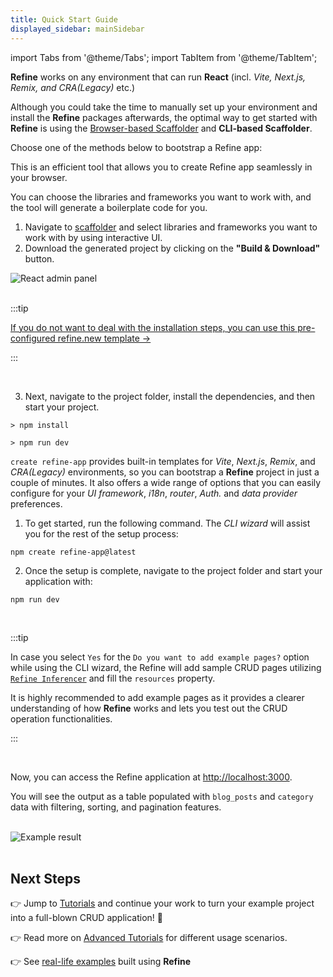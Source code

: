 ```yaml
---
title: Quick Start Guide
displayed_sidebar: mainSidebar
---
```


import Tabs from '@theme/Tabs';
import TabItem from '@theme/TabItem';

**Refine** works on any environment that can run **React** (incl. _Vite, Next.js, Remix, and CRA(Legacy)_ etc.)

Although you could take the time to manually set up your environment and install the **Refine** packages afterwards, the optimal way to get started with **Refine** is using the [Browser-based Scaffolder](https://refine.dev/?playground=true) and **CLI-based Scaffolder**.

Choose one of the methods below to bootstrap a Refine app:

<Tabs>
  <TabItem value="Browser-based-scaffolder" label="With Browser-based" default>

This is an efficient tool that allows you to create Refine app seamlessly in your browser.

You can choose the libraries and frameworks you want to work with, and the tool will generate a boilerplate code for you.

1.  Navigate to [scaffolder](https://refine.dev/?playground=true) and select libraries and frameworks you want to work with by using interactive UI.
2.  Download the generated project by clicking on the **"Build & Download"** button.

<div className="flex justify-center">
    <img alt="React admin panel" src="https://refine.ams3.cdn.digitaloceanspaces.com/blog/2023-07-25-refine-primereact/create-refine-project.gif" className="border border-gray-200 rounded" />
</div>

<br/>

:::tip

[If you do not want to deal with the installation steps, you can use this pre-configured refine.new template &rarr;](https://refine.new/preview/1a5eb93b-ab9b-4112-b80e-7563b334c025)

:::

<br/>

3. Next, navigate to the project folder, install the dependencies, and then start your project.

```
> npm install

> npm run dev
```

  </TabItem>
  <TabItem value="CLI" label="With CLI-based">

`create refine-app` provides built-in templates for _Vite_, _Next.js_, _Remix_, and _CRA(Legacy)_ environments, so you can bootstrap a **Refine** project in just a couple of minutes. It also offers a wide range of options that you can easily configure for your _UI framework_, _i18n_, _router_, _Auth._ and _data provider_ preferences.

1. To get started, run the following command. The _CLI wizard_ will assist you for the rest of the setup process:

```
npm create refine-app@latest
```

2. Once the setup is complete, navigate to the project folder and start your application with:

```
npm run dev
```

<br/>

:::tip

In case you select `Yes` for the `Do you want to add example pages?` option while using the CLI wizard, the Refine will add sample CRUD pages utilizing [`Refine Inferencer`](/docs/ui-integrations/ant-design/components/inferencer/) and fill the `resources` property.

It is highly recommended to add example pages as it provides a clearer understanding of how **Refine** works and lets you test out the CRUD operation functionalities.

:::

  </TabItem>
</Tabs>

<br/>

Now, you can access the Refine application at [http://localhost:3000](http://localhost:3000).

You will see the output as a table populated with `blog_posts` and `category` data with filtering, sorting, and pagination features.

<br/>

<div >
   <img style={{width: "100%"}} src="https://refine.ams3.cdn.digitaloceanspaces.com/website/static/img/quick-start-example.png" alt="Example result" />
</div>

<br />

## Next Steps

👉 Jump to [Tutorials](/docs/tutorial/introduction/index/) and continue your work to turn your example project into a full-blown CRUD application! 🚀

👉 Read more on [Advanced Tutorials](/docs/advanced-tutorials/) for different usage scenarios.

👉 See [real-life examples](/docs/examples/) built using **Refine**
